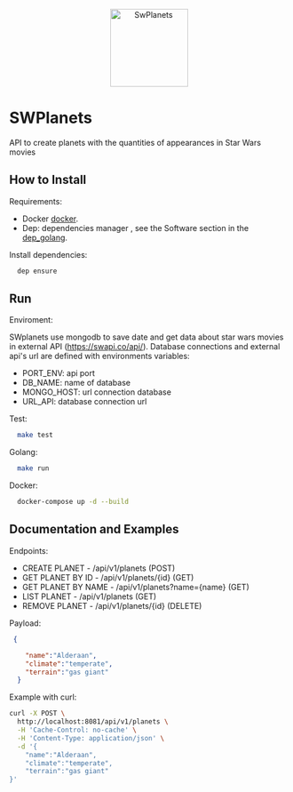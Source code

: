 <p align="center">
  <img alt="SwPlanets" src="https://pbs.twimg.com/media/Ca4yzw7WwAMlTqw.png" height="140" />
</p>

# SWPlanets
API to create planets with the quantities of appearances in Star Wars movies


## How to Install

Requirements:

  * Docker
    [docker](https://www.docker.com/).
  * Dep: dependencies manager , see the Software section in the
    [dep_golang](https://github.com/golang/dep).

Install dependencies:

```sh
  dep ensure
```
## Run

Enviroment:

SWplanets use mongodb to save date and get data about star wars movies in external API (https://swapi.co/api/).
Database connections and external api's url are defined with environments variables:

* PORT_ENV: api port
* DB_NAME: name of database
* MONGO_HOST: url connection database
* URL_API: database  connection  url 

Test:

```sh
  make test
```

Golang:

```sh
  make run
```

Docker:

```sh
  docker-compose up -d --build
```

## Documentation and Examples

Endpoints:

  * CREATE PLANET - /api/v1/planets (POST) 
  * GET PLANET BY ID - /api/v1/planets/{id} (GET) 
  * GET PLANET BY NAME - /api/v1/planets?name={name} (GET)
  * LIST PLANET - /api/v1/planets (GET)
  * REMOVE PLANET - /api/v1/planets/{id} (DELETE)
  
  
Payload:

```json
 {

    "name":"Alderaan",
    "climate":"temperate",
    "terrain":"gas giant"
  }
```
 Example with curl:
 
 
```sh
curl -X POST \
  http://localhost:8081/api/v1/planets \
  -H 'Cache-Control: no-cache' \
  -H 'Content-Type: application/json' \
  -d '{
	"name":"Alderaan",
	"climate":"temperate",
	"terrain":"gas giant"
}'

```

